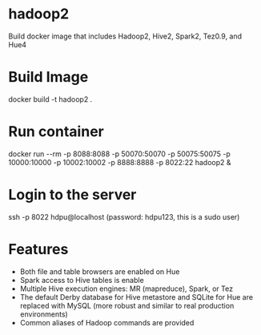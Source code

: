 # hadoop2
Build docker image that includes Hadoop2, Hive2, Spark2, Tez0.9, and Hue4


Build Image
===========
docker build -t hadoop2 .

Run container
=============
docker run --rm -p 8088:8088 -p 50070:50070 -p 50075:50075 -p 10000:10000 -p 10002:10002 -p 8888:8888 -p 8022:22 hadoop2 &

Login to the server
=============
ssh -p 8022 hdpu@localhost (password: hdpu123, this is a sudo user)

Features
=============
* Both file and table browsers are enabled on Hue
* Spark access to Hive tables is enable
* Multiple Hive execution engines: MR (mapreduce), Spark, or Tez
* The default Derby database for Hive metastore and SQLite for Hue are replaced
with MySQL (more robust and similar to real production environments)
* Common aliases of Hadoop commands are provided
